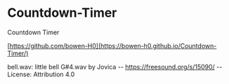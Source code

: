 # Countdown-Timer
Countdown Timer

[https://github.com/bowen-H0](https://bowen-h0.github.io/Countdown-Timer/)


bell.wav:
little bell G#4.wav by Jovica -- https://freesound.org/s/15090/ -- License: Attribution 4.0
